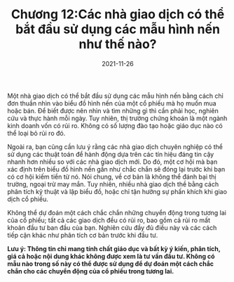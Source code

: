 ﻿---
title: Chương 12:Các nhà giao dịch có thể bắt đầu sử dụng các mẫu hình nến như thế nào?
date: 2021-11-26
description: I am a description of a great article
img: /images/article/Chapter_12_How_can_traders_start_using_candlestick_patterns.jpg
alt: Chương 12:Các nhà giao dịch có thể bắt đầu sử dụng các mẫu hình nến như thế nào?
tags: 
  - Hashtag 1
  - Hashtag 2
  - Hashtag 3
  - Hashtag 4
  - Hashtag 5
  - Hashtag 6
---

Một nhà giao dịch có thể bắt đầu sử dụng các mẫu hình nến bằng cách chỉ đơn thuần nhìn vào biểu đồ hình nến của một cổ phiếu mà họ muốn mua hoặc bán. Để biết được nên nhìn và tìm những gì thì cần phải học, nghiên cứu và thực hành mỗi ngày. Tuy nhiên, thị trường chứng khoán là một ngành kinh doanh vốn có rủi ro. Không có số lượng đào tạo hoặc giáo dục nào có thể loại bỏ rủi ro đó.

Ngoài ra, bạn cũng cần lưu ý rằng các nhà giao dịch chuyên nghiệp có thể sử dụng các thuật toán để hành động dựa trên các tín hiệu đáng tin cậy nhanh hơn nhiều so với các nhà giao dịch mới. Do đó, một cơ hội mà bạn xác định trên biểu đồ hình nến gần như chắc chắn sẽ đóng lại trước khi bạn có cơ hội kiếm tiền từ nó. Nói chung, về cơ bản là không thể đánh bại thị trường, ngoại trừ may mắn. Tuy nhiên, nhiều nhà giao dịch thề bằng cách phân tích kỹ thuật và lập biểu đồ, hoặc chỉ tận hưởng sự phấn khích khi giao dịch cổ phiếu.

Không thể dự đoán một cách chắc chắn những chuyển động trong tương lai của cổ phiếu; tất cả các giao dịch đều có rủi ro, bao gồm cả rủi ro mất khoản đầu tư ban đầu của bạn. Nghiên cứu đầy đủ điều này và các cách tiếp cận khác như phân tích cơ bản trước khi đầu tư.

**Lưu ý: Thông tin chỉ mang tính chất giáo dục và bất kỳ ý kiến, phân tích, giá cả hoặc nội dung khác không được xem là tư vấn đầu tư. Không có mẫu nào trong số này có thể được sử dụng để dự đoán một cách chắc chắn cho các chuyển động của cổ phiếu trong tương lai.**